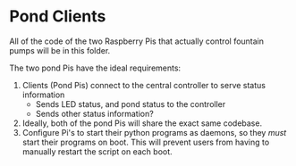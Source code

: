 # Pond Clients

All of the code of the two Raspberry Pis that actually control fountain pumps will be in this folder. 

The two pond Pis have the ideal requirements:

1. Clients (Pond Pis) connect to the central controller to serve status information
    * Sends LED status, and pond status to the controller
    * Sends other status information?
2. Ideally, both of the pond Pis will share the exact same codebase.
3. Configure Pi's to start their python programs as daemons, so they *must* start their programs on boot. This will prevent users from having to manually restart the script on each boot. 

